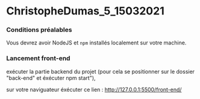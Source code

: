 # ChristopheDumas_5_15032021

### Conditions préalables ###

Vous devrez avoir NodeJS et `npm` installés localement sur votre machine.

### Lancement front-end ###

exécuter la partie backend du projet (pour cela se positionner sur le dossier "back-end" et éxécuter npm start"),

sur votre naviguateur éxécuter ce lien : http://127.0.0.1:5500/front-end/